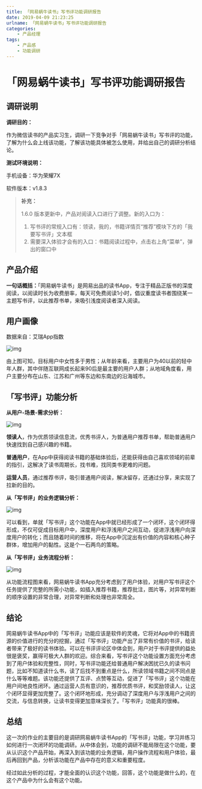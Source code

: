 ```yaml
---
title: 「网易蜗牛读书」写书评功能调研报告
date: 2019-04-09 21:23:25
urlname: 「网易蜗牛读书」写书评功能调研报告
categories:
    - 产品经理
tags:
    - 产品感
    - 功能调研
---
```


# 「网易蜗牛读书」写书评功能调研报告

## 调研说明

**调研目的：**

作为微信读书的产品实习生，调研一下竞争对手「网易蜗牛读书」写书评的功能，了解为什么会上线该功能，了解该功能具体被怎么使用，并给出自己的调研分析结论。

**测试环境说明：**

手机设备：华为荣耀7X

软件版本：v1.8.3

> **补充：**
>
> 1.6.0 版本更新中，产品对阅读入口进行了调整。新的入口为：
>
> 1. 写书评的常规入口有：领读，我的，书籍详情页“推荐”模块下方的「我要写书评」文本框
> 2. 需要深入体验才会有的入口：书籍阅读过程中，点击右上角“菜单”，弹出的窗口中

## 产品介绍

​       **一句话概括：**「网易蜗牛读书」是网易出品的读书App，专注于精品正版书的深度阅读，以阅读时长为收费册率，每天可免费阅读1小时，倡议重度读书者围绕某一主题写书评，以此推荐书单，来吸引浅度阅读者深入阅读。



## 用户画像

数据来自：艾瑞App指数

![img](https://cdn.sanjieke.cn/upload/image/190220/5c6c8c33405f2.jpg)

 

由上图可知，目标用户中女性多于男性；从年龄来看，主要用户为40以前的轻中年人群，其中伴随互联网成长起来90后是最主要的用户人群；从地域角度看，用户主要分布在山东、江苏和广州等东边和东南边的沿海城市。



## 「写书评」功能分析

**从用户-场景-需求分析：**

![img](https://cdn.sanjieke.cn/upload/image/190220/5c6d76fb0083e.png)

 

**领读人**，作为优质领读信息流，优秀书评人，为普通用户推荐书单，帮助普通用户快速找到自己感兴趣的书籍。

**普通用户**，在App中获得阅读书籍的基础体验后，还能获得由自己喜欢领域的前辈的指引，这解决了读书周期长，找书难，找同类书更难的问题。

**运营人员**，通过推荐书评，吸引普通用户阅读，解决留存，还通过分享，来实现了拉新的目的。

 

**从「写书评」的业务逻辑分析：**

![img](https://cdn.sanjieke.cn/upload/image/190224/5c722470b07c1.png)

 

可以看到，单就「写书评」这个功能在App中就已经形成了一个闭环，这个闭环得形成，不仅可促成目标用户中，深度用户和浮浅用户之间互动，促进浮浅用户向深度用户的转化；而且随着时间的推移，将在App中沉淀出有价值的内容和核心种子群体，增加用户的黏性。这是个一石两鸟的策略。

 

**从「写书评」业务流程分析：**

![img](https://cdn.sanjieke.cn/upload/image/190224/5c723cff1e438.png)

 

从功能流程图来看，网易蜗牛读书App充分考虑到了用户体验，对用户写书评这个任务提供了完整的所需小功能，如插入推荐书籍，推荐批注，图片等，对异常判断的顺序设置的非常合理，对异常判断和处理也非常周全。

## 结论

网易蜗牛读书App中的「写书评」功能应该是软件的灵魂，它将对App中的书籍资源的价值进行的充分的挖掘，通过「写书评」功能产出了非常有价值的书评，给读者带来了极好的读书体验。可以在书评评论区中体会到，用户对于书评提供的益处很是褒奖，赢得可极大人群的欢迎。综合来看，写书评这个功能设置方面充分考虑到了用户体验和完整性，同时，写书评功能还给普通用户解决困扰已久的读书问题，比如不知道读什么书，读了后找不到重点是什么，所读领域书籍之间不同点是什么等等难题。该功能还提供了互评、点赞等互动，促进了「写书评」这个功能在用户间地良性闭环。通过运营人员有意识的，推荐优质书评，和奖励领读人，让这个闭环显得更加完整了。这个闭环地形成，充分调动了深度用户与浮浅用户之间的交流，与信息转换，让读书变得更加意味深长了。「写书评」功能真的很棒。

## 总结

这一次的作业的主要目的是调研网易蜗牛读书App的「写书评」功能，学习并练习如何进行一次闭环的功能调研。从中体会到，功能的调研不能局限在这个功能，要从认识这个产品开始，再深入到该功能的业务逻辑，用户操作流程和用户体验，最后再回到产品，分析该功能在产品中存在的意义和重要程度。

 

经过如此分析的过程，才能全面的认识这个功能，回答，这个功能是做什么的，在这个产品中为什么会有这个功能。